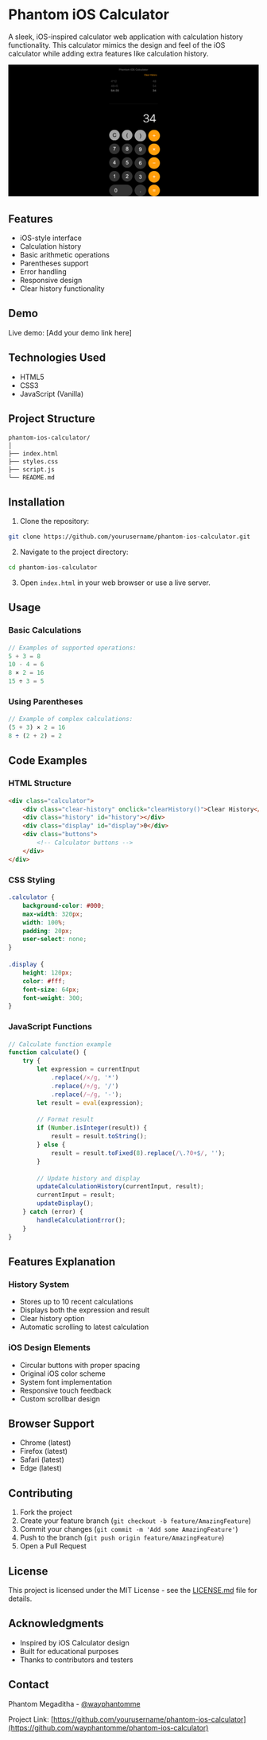 # Phantom iOS Calculator

A sleek, iOS-inspired calculator web application with calculation history functionality. This calculator mimics the design and feel of the iOS calculator while adding extra features like calculation history.

![Phantom iOS Calculator Preview](img/phantom-ios-calculator.png)

## Features

- iOS-style interface
- Calculation history
- Basic arithmetic operations
- Parentheses support
- Error handling
- Responsive design
- Clear history functionality

## Demo

Live demo: [Add your demo link here]

## Technologies Used

- HTML5
- CSS3
- JavaScript (Vanilla)

## Project Structure

```plaintext
phantom-ios-calculator/
│
├── index.html
├── styles.css
├── script.js
└── README.md
```

## Installation

1. Clone the repository:
```bash
git clone https://github.com/yourusername/phantom-ios-calculator.git
```

2. Navigate to the project directory:
```bash
cd phantom-ios-calculator
```

3. Open `index.html` in your web browser or use a live server.

## Usage

### Basic Calculations
```javascript
// Examples of supported operations:
5 + 3 = 8
10 - 4 = 6
8 × 2 = 16
15 ÷ 3 = 5
```

### Using Parentheses
```javascript
// Example of complex calculations:
(5 + 3) × 2 = 16
8 ÷ (2 + 2) = 2
```

## Code Examples

### HTML Structure
```html
<div class="calculator">
    <div class="clear-history" onclick="clearHistory()">Clear History</div>
    <div class="history" id="history"></div>
    <div class="display" id="display">0</div>
    <div class="buttons">
        <!-- Calculator buttons -->
    </div>
</div>
```

### CSS Styling
```css
.calculator {
    background-color: #000;
    max-width: 320px;
    width: 100%;
    padding: 20px;
    user-select: none;
}

.display {
    height: 120px;
    color: #fff;
    font-size: 64px;
    font-weight: 300;
}
```

### JavaScript Functions
```javascript
// Calculate function example
function calculate() {
    try {
        let expression = currentInput
            .replace(/×/g, '*')
            .replace(/÷/g, '/')
            .replace(/−/g, '-');
        let result = eval(expression);
        
        // Format result
        if (Number.isInteger(result)) {
            result = result.toString();
        } else {
            result = result.toFixed(8).replace(/\.?0+$/, '');
        }

        // Update history and display
        updateCalculationHistory(currentInput, result);
        currentInput = result;
        updateDisplay();
    } catch (error) {
        handleCalculationError();
    }
}
```

## Features Explanation

### History System
- Stores up to 10 recent calculations
- Displays both the expression and result
- Clear history option
- Automatic scrolling to latest calculation

### iOS Design Elements
- Circular buttons with proper spacing
- Original iOS color scheme
- System font implementation
- Responsive touch feedback
- Custom scrollbar design

## Browser Support

- Chrome (latest)
- Firefox (latest)
- Safari (latest)
- Edge (latest)

## Contributing

1. Fork the project
2. Create your feature branch (`git checkout -b feature/AmazingFeature`)
3. Commit your changes (`git commit -m 'Add some AmazingFeature'`)
4. Push to the branch (`git push origin feature/AmazingFeature`)
5. Open a Pull Request

## License

This project is licensed under the MIT License - see the [LICENSE.md](LICENSE.md) file for details.

## Acknowledgments

- Inspired by iOS Calculator design
- Built for educational purposes
- Thanks to contributors and testers

## Contact

Phantom Megaditha - [@wayphantomme](https://twitter.com/wayphantomme)

Project Link: [https://github.com/yourusername/phantom-ios-calculator](https://github.com/wayphantomme/phantom-ios-calculator)
